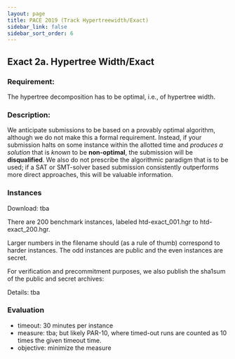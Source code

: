 ```yaml
---
layout: page
title: PACE 2019 (Track Hypertreewidth/Exact)
sidebar_link: false
sidebar_sort_order: 6
---
```


## Exact 2a. Hypertree Width/Exact
### Requirement: 
The hypertree decomposition has to be optimal, i.e., of hypertree width. 

### Description:
We anticipate submissions to be based on a provably optimal algorithm, although we do not make this a formal requirement. 
Instead, if your submission halts on some instance within the allotted time and *produces a solution* that is *known* to be **non-optimal**, the submission will be **disqualified**. 
We also do not prescribe the algorithmic paradigm that is to be used; if a SAT or SMT-solver based submission consistently outperforms more direct approaches, this will be valuable information.

### Instances

Download: tba

There are 200 benchmark instances, labeled htd-exact_001.hgr to htd-exact_200.hgr. 

 
Larger numbers in the filename should (as a rule of thumb) correspond to harder instances. The odd instances are public and the even instances are secret. 

For verification and precommitment purposes, we also publish the sha1sum of the public and secret archives:

Details:
tba

### Evaluation 
- timeout: 30 minutes per instance
- measure: tba; but likely PAR-10, where timed-out runs are counted as 10 times the given timeout time.
- objective: minimize the measure
